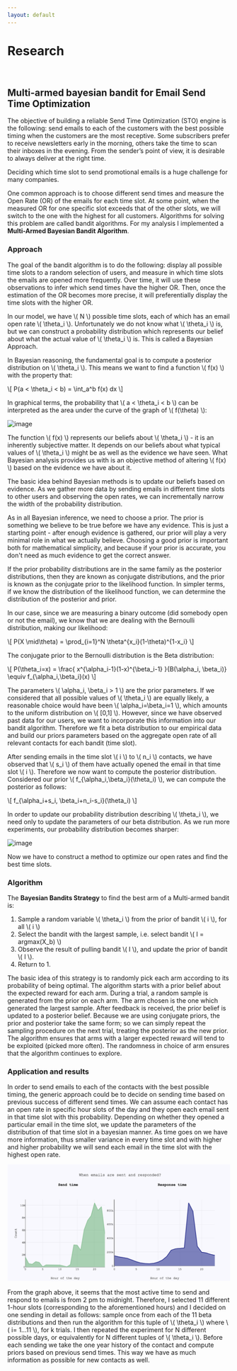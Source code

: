 ```yaml
---
layout: default
---
```


# Research

<br>

## Multi-armed bayesian bandit for Email Send Time Optimization

The objective of building a reliable Send Time Optimization (STO) engine is the following: send emails to each of the customers with the best possible timing when the customers are the most receptive. Some subscribers prefer to receive newsletters early in the morning, others take the time to scan their inboxes in the evening.  From the sender’s point of view, it is desirable to always deliver at the right time.

Deciding which time slot to send promotional emails is a huge challenge for many companies.

One common approach is to choose different send times and measure the Open Rate (OR) of the emails for each time slot. At some point, when the measured OR for one specific slot exceeds that of the other slots, we will switch to the one with the highest for all customers. Algorithms for solving this problem are called bandit algorithms. For my analysis I implemented a **Multi-Armed Bayesian Bandit Algorithm**.
<br>


### Approach

The goal of the bandit algorithm is to do the following: display all possible time slots to a random selection of users, and measure in which time slots the emails are opened more frequently. Over time, it will use these observations to infer which send times have the higher OR. Then, once the estimation of the OR becomes more precise, it will preferentially display the time slots with the higher OR.

In our model, we have \\( N \\) possible time slots, each of which has an email open rate \\( \theta_i \\). Unfortunately we do not know what \\( \theta_i \\) is, but we can construct a probability distribution which represents our belief about what the actual value of \\( \theta_i \\) is. This is called a Bayesian Approach.

In Bayesian reasoning, the fundamental goal is to compute a posterior distribution on \\( \theta_i \\). This means we want to find a function \\( f(x) \\) with the property that:

\\[ P(a < \theta_i < b) = \int_a^b f(x) dx \\]

In graphical terms, the probability that \\( a < \theta_i < b \\) can be interpreted as the area under the curve of the graph of \\( f(\theta) \\):

![image](https://www.chrisstucchio.com/blog_media/2013/bayesian_analysis_conversion_rates/posterior_distribution.png)

The function \\( f(x) \\) represents our beliefs about \\( \theta_i \\) - it is an inherently subjective matter. It depends on our beliefs about what typical values of \\( \theta_i \\) might be as well as the evidence we have seen. What Bayesian analysis provides us with is an objective method of altering \\( f(x) \\) based on the evidence we have about it.

The basic idea behind Bayesian methods is to update our beliefs based on evidence. As we gather more data by sending emails in different time slots to other users and observing the open rates, we can incrementally narrow the width of the probability distribution.

As in all Bayesian inference, we need to choose a prior. The prior is something we believe to be true before we have any evidence. This is just a starting point - after enough evidence is gathered, our prior will play a very minimal role in what we actually believe. Choosing a good prior is important both for mathematical simplicity, and because if your prior is accurate, you don't need as much evidence to get the correct answer.

If the prior probability distributions are in the same family as the posterior distributions, then they are known as conjugate distributions, and the prior is known as the conjugate prior to the likelihood function. In simpler terms, if we know the distribution of the likelihood function, we can determine the distribution of the posterior and prior.

In our case, since we are measuring a binary outcome (did somebody open or not the email), we know that we are dealing with the Bernoulli distribution, making our likelihood:

\\[ P(X \mid\theta) = \prod_{i=1}^N \theta^{x_i}(1-\theta)^{1-x_i} \\]

The conjugate prior to the Bernoulli distribution is the Beta distribution:

\\[  P(\theta_i=x) = \frac{ x^{\alpha_i-1}(1-x)^{\beta_i-1} }{B(\alpha_i, \beta_i)} \equiv f_{\alpha_i,\beta_i}(x) \\]


The parameters \\( \alpha_i, \beta_i > 1 \\) are the prior parameters. If we considered that all possible values of \\( \theta_i \\) are equally likely, a reasonable choice would have been \\( \alpha_i=\beta_i=1 \\), which amounts to the uniform distribution on \\( [0,1] \\). However, since we have observed past data for our users, we want to incorporate this information into our bandit algorithm. Therefore we fit a beta distribution to our empirical data and build our priors parameters based on the aggregate open rate of all relevant contacts for each bandit (time slot).

After sending emails in the time slot \\( i \\) to \\( n_i \\) contacts, we have observed that \\( s_i \\) of them have actually opened the email in that time slot \\( i \\). Therefore we now want to compute the posterior distribution. Considered our prior \\( f_{\alpha_i,\beta_i}(\theta_i) \\), we can compute the posterior as follows:

\\[ f_{\alpha_i+s_i, \beta_i+n_i-s_i}(\theta_i) \\]

In order to update our probability distribution describing \\( \theta_i \\), we need only to update the parameters of our beta distribution. As we run more experiments, our probability distribution becomes sharper:

![image](https://www.chrisstucchio.com/blog_media/2013/bayesian_bandit/beta_distribution_evolution.png)

Now we have to construct a method to optimize our open rates and find the best time slots.


### Algorithm

The **Bayesian Bandits Strategy** to find the best arm of a Multi-armed bandit is:

1. Sample a random variable \\( \theta_i \\) from the prior of bandit \\( i \\), for all \\( i \\)
2. Select the bandit with the largest sample, i.e. select bandit \\( I = argmax(X_b) \\)
3. Observe the result of pulling bandit \\( I \\), and update the prior of bandit \\( I \\).
4. Return to 1.

The basic idea of this strategy is to randomly pick each arm according to its probability of being optimal. The algorithm starts with a prior belief about the expected reward for each arm. During a trial, a random sample is generated from the prior on each arm. The arm chosen is the one which generated the largest sample. After feedback is received, the prior belief is updated to a posterior belief. Because we are using conjugate priors, the prior and posterior take the same form; so we can simply repeat the sampling procedure on the next trial, treating the posterior as the new prior.
The algorithm ensures that arms with a larger expected reward will tend to be exploited (picked more often). The randomness in choice of arm ensures that the algorithm continues to explore.

### Application and results

In order to  send emails to each of the contacts with the best possible timing, the generic approach could be to decide on sending time based on previous success of different send times.
We can assume each contact has an open rate in specific hour slots of the day and they open each email sent in that time slot with this probability. Depending on whether they opened a particular email in the time slot, we update the parameters of the distribution of that time slot in a bayesian manner. As time goes on we have more information, thus smaller variance in every time slot and with higher and higher probability we will send each email in the time slot with the highest open rate.


![image](images/new.png)

From the graph above, it seems that the most active time to send and respond to emails is from 2 pm to midnight. Therefore, I selected 11 different 1-hour slots (corresponding to the aforementioned hours) and I decided on one sending in detail as follows: sample once from each of the 11 beta distributions and then run the algorithm for this tuple of \\( \theta_i \\) where \\( i= 1...11 \\), for k trials. I then repeated the experiment for N different possible days, or equivalently for N different tuples of \\( \theta_i \\).
Before each sending we take the one year history of the contact and compute priors based on previous send times.
This way we have as much information as possible for new contacts as well.








<br>
<br>
